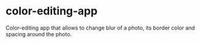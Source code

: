 # color-editing-app
Color-editing app that allows to change blur of a photo, its border color and spacing around the photo.
